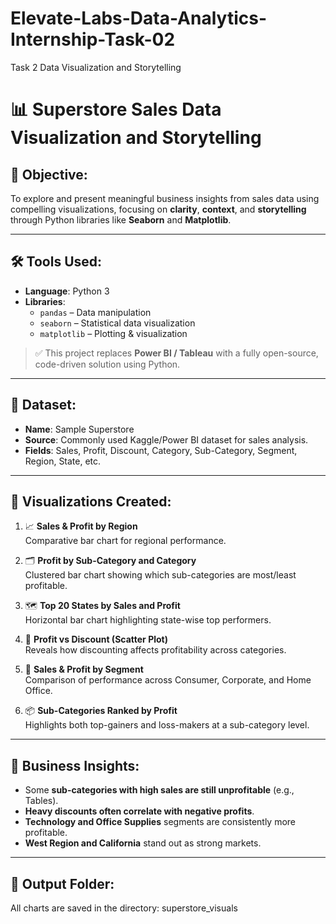 # Elevate-Labs-Data-Analytics-Internship-Task-02
Task 2 Data Visualization and Storytelling

# 📊 Superstore Sales Data Visualization and Storytelling

## 🧠 Objective:
To explore and present meaningful business insights from sales data using compelling visualizations, focusing on **clarity**, **context**, and **storytelling** through Python libraries like **Seaborn** and **Matplotlib**.

---

## 🛠 Tools Used:

- **Language**: Python 3
- **Libraries**:
  - `pandas` – Data manipulation
  - `seaborn` – Statistical data visualization
  - `matplotlib` – Plotting & visualization

> ✅ This project replaces **Power BI / Tableau** with a fully open-source, code-driven solution using Python.

---

## 📁 Dataset:
- **Name**: Sample Superstore
- **Source**: Commonly used Kaggle/Power BI dataset for sales analysis.
- **Fields**: Sales, Profit, Discount, Category, Sub-Category, Segment, Region, State, etc.

---

## 📌 Visualizations Created:

1. 📈 **Sales & Profit by Region**  
   Comparative bar chart for regional performance.

2. 🗂️ **Profit by Sub-Category and Category**  
   Clustered bar chart showing which sub-categories are most/least profitable.

3. 🗺️ **Top 20 States by Sales and Profit**  
   Horizontal bar chart highlighting state-wise top performers.

4. 💸 **Profit vs Discount (Scatter Plot)**  
   Reveals how discounting affects profitability across categories.

5. 👥 **Sales & Profit by Segment**  
   Comparison of performance across Consumer, Corporate, and Home Office.

6. 📦 **Sub-Categories Ranked by Profit**  
   Highlights both top-gainers and loss-makers at a sub-category level.

---

## 🎯 Business Insights:

- Some **sub-categories with high sales are still unprofitable** (e.g., Tables).
- **Heavy discounts often correlate with negative profits**.
- **Technology and Office Supplies** segments are consistently more profitable.
- **West Region and California** stand out as strong markets.

---

## 📂 Output Folder:
All charts are saved in the directory: superstore_visuals

